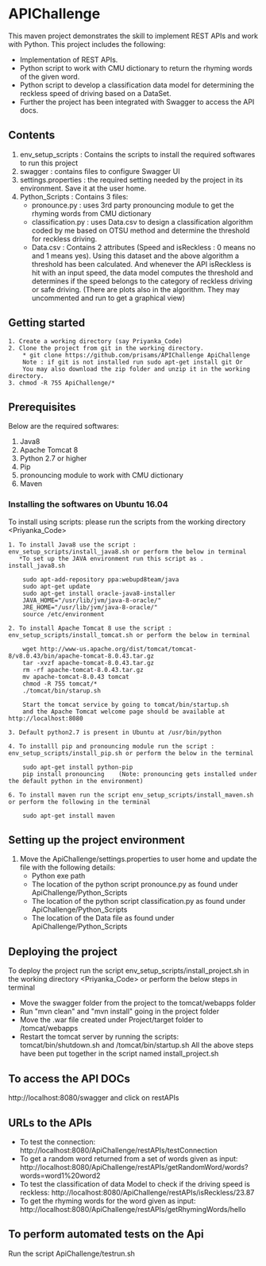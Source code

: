 # APIChallenge

This maven project demonstrates the skill to implement REST APIs and work with Python. This project includes the following:

* Implementation of REST APIs.
* Python script to work with CMU dictionary to return the rhyming words of the given word.
* Python script to develop a classification data model for determining the reckless speed of driving based on a DataSet.
* Further the project has been integrated with Swagger to access the API docs.

## Contents
1. env_setup_scripts : Contains the scripts to install the required softwares to run this project
2. swagger : contains files to configure Swagger UI
3. settings.properties : the required setting needed by the project in its environment. Save it at the user home.
4. Python_Scripts : Contains 3 files:
    - pronounce.py : uses 3rd party pronouncing module to get the rhyming words from CMU dictionary
    - classification.py : uses Data.csv to design a classification algorithm coded by me based on OTSU method and determine the threshold for reckless driving.
    - Data.csv : Contains 2 attributes (Speed and isReckless : 0 means no and 1 means yes). Using this dataset and the above algorithm a threshold has been calculated. And whenever the API isReckless is hit with an input speed, the data model computes the threshold and determines if the speed belongs to the category of reckless driving or safe driving. (There are plots also in the algorithm. They may uncommented and run to get a graphical view)

## Getting started
```
1. Create a working directory (say Priyanka_Code)
2. Clone the project from git in the working directory.
    * git clone https://github.com/prisams/APIChallenge ApiChallenge 
    Note : if git is not installed run sudo apt-get install git Or
    You may also download the zip folder and unzip it in the working directory.
3. chmod -R 755 ApiChallenge/*
```
## Prerequisites 

Below are the required softwares:
1. Java8
2. Apache Tomcat 8
3. Python 2.7 or higher
4. Pip
5. pronouncing module to work with CMU dictionary
6. Maven
        
### Installing the softwares on Ubuntu 16.04

To install using scripts: please run the scripts from the working directory <Priyanka_Code>
```
1. To install Java8 use the script : env_setup_scripts/install_java8.sh or perform the below in terminal
   *To set up the JAVA environment run this script as . install_java8.sh
    
    sudo apt-add-repository ppa:webupd8team/java
    sudo apt-get update
    sudo apt-get install oracle-java8-installer 
    JAVA_HOME="/usr/lib/jvm/java-8-oracle/"
    JRE_HOME="/usr/lib/jvm/java-8-oracle/"
    source /etc/environment

2. To install Apache Tomcat 8 use the script : env_setup_scripts/install_tomcat.sh or perform the below in terminal

    wget http://www-us.apache.org/dist/tomcat/tomcat-8/v8.0.43/bin/apache-tomcat-8.0.43.tar.gz
    tar -xvzf apache-tomcat-8.0.43.tar.gz
    rm -rf apache-tomcat-8.0.43.tar.gz
    mv apache-tomcat-8.0.43 tomcat
    chmod -R 755 tomcat/*
    ./tomcat/bin/starup.sh
    
    Start the tomcat service by going to tomcat/bin/startup.sh 
    and the Apache Tomcat welcome page should be available at http://localhost:8080

3. Default python2.7 is present in Ubuntu at /usr/bin/python

4. To installl pip and pronouncing module run the script : env_setup_scripts/install_pip.sh or perform the below in the terminal
    
    sudo apt-get install python-pip
    pip install pronouncing    (Note: pronouncing gets installed under the default python in the environment)

6. To install maven run the script env_setup_scripts/install_maven.sh or perform the following in the terminal
    
    sudo apt-get install maven 
```

## Setting up the project environment
1. Move the ApiChallenge/settings.properties to user home and update the file with the following details:
    * Python exe path
    * The location of the python script pronounce.py as found under ApiChallenge/Python_Scripts
    * The location of the python script classification.py as found under ApiChallenge/Python_Scripts
    * The location of the Data file as found under ApiChallenge/Python_Scripts

## Deploying the project
To deploy the project run the script env_setup_scripts/install_project.sh in the working directory <Priyanka_Code> or perform the below steps in terminal
 
* Move the swagger folder from the project to the tomcat/webapps folder
* Run "mvn clean" and "mvn install" going in the project folder
* Move the .war file created under Project<ApiChallenge>/target folder to /tomcat/webapps
* Restart the tomcat server by running the scripts: tomcat/bin/shutdown.sh and /tomcat/bin/startup.sh
All the above steps have been put together in the script named install_project.sh

## To access the API DOCs
http://localhost:8080/swagger and click on restAPIs

## URLs to the APIs
* To test the connection: http://localhost:8080/ApiChallenge/restAPIs/testConnection
* To get a random word returned from a set of words given as input: http://localhost:8080/ApiChallenge/restAPIs/getRandomWord/words?words=word1%20word2
* To test the classification of data Model to check if the driving speed is reckless: http://localhost:8080/ApiChallenge/restAPIs/isReckless/23.87
* To get the rhyming words for the word given as input: http://localhost:8080/ApiChallenge/restAPIs/getRhymingWords/hello

## To perform automated tests on the Api
Run the script ApiChallenge/testrun.sh